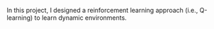 In this project, I designed a reinforcement learning approach (i.e., Q-learning) to learn dynamic environments.
